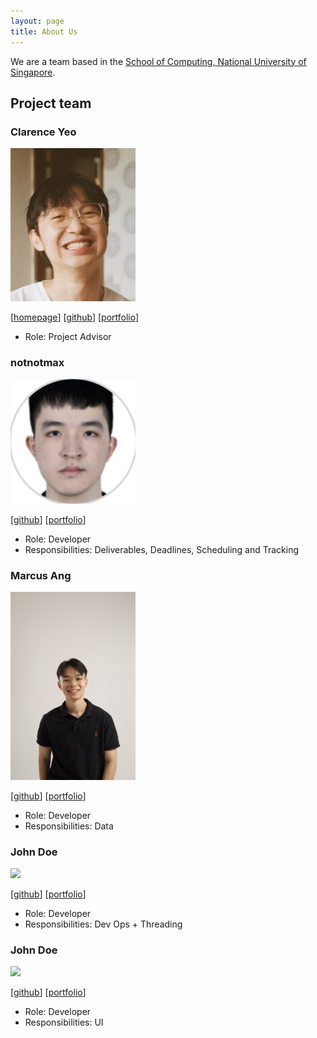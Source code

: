 ```yaml
---
layout: page
title: About Us
---
```


We are a team based in the [School of Computing, National University of Singapore](https://www.comp.nus.edu.sg).

## Project team

### Clarence Yeo

<img src="images/clarenceeey.png" width="200px">

[[homepage](http://www.comp.nus.edu.sg/~damithch)]
[[github](https://github.com/clarenceeey)]
[[portfolio](team/clarence.md)]

* Role: Project Advisor


### notnotmax

<img src="images/notnotmax.png" width="200px">

[[github](https://github.com/notnotmax)]
[[portfolio](team/notnotmax.md)]

* Role: Developer
* Responsibilities: Deliverables, Deadlines, Scheduling and Tracking

### Marcus Ang

<img src="images/marcusjhang.png" width="200px">

[[github](http://github.com/marcusjhang)] [[portfolio](team/marcusjhang.md)]

* Role: Developer
* Responsibilities: Data

### John Doe

<img src="images/johndoe.png" width="200px">

[[github](http://github.com/johndoe)]
[[portfolio](team/johndoe.md)]

* Role: Developer
* Responsibilities: Dev Ops + Threading

### John Doe

<img src="images/johndoe.png" width="200px">

[[github](http://github.com/johndoe)]
[[portfolio](team/johndoe.md)]

* Role: Developer
* Responsibilities: UI
